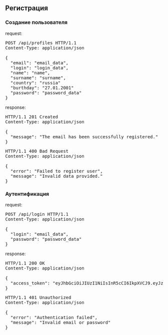 <h2>Регистрация</h2>

<h3>Создание пользователя</h3>
<p>request:</p>
<pre>
POST /api/profiles HTTP/1.1
Content-Type: application/json<br>
{
  "email": "email_data",
  "login": "login_data",
  "name": "name",
  "surname": "surname",
  "country": "russia"
  "burthday": "27.01.2001"
  "password": "password_data"
}
</pre>
<p>response:</p>
<pre>
HTTP/1.1 201 Created
Content-Type: application/json<br>
{
  "message": "The email has been successfully registered."
}
</pre>
<pre>
HTTP/1.1 400 Bad Request
Content-Type: application/json<br>
{
  "error": "Failed to register user",
  "message": "Invalid data provided."
}
</pre>

<h3>Аутентификация</h3>
<p>request:</p>
<pre>
POST /api/login HTTP/1.1
Content-Type: application/json<br>
{
  "login": "email_data",
  "password": "password_data"
}
</pre>
<p>response:</p>
<pre>
HTTP/1.1 200 OK
Content-Type: application/json<br>
{
  "access_token": "eyJhbGciOiJIUzI1NiIsInR5cCI6IkpXVCJ9.eyJzdWIiOiIxMjM0NTY3ODkwIiwibmFtZSI6IkpvaG4gRG9lIiwiaWF0IjoxNTE2MjM5MDIyfQ.SflKxwRJSMeKKF2QT4fwpMeJf36POk6yJV_adQssw5c"
}
</pre>
<pre>
HTTP/1.1 401 Unauthorized
Content-Type: application/json<br>
{
  "error": "Authentication failed",
  "message": "Invalid email or password"
}
</pre>